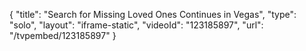 {
    "title": "Search for Missing Loved Ones Continues in Vegas",
    "type": "solo",
    "layout": "iframe-static",
    "videoId": "123185897",
    "url": "\/tvpembed\/123185897"
}